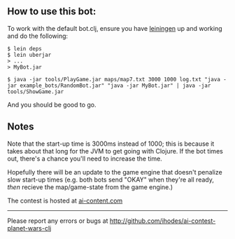 ## How to use this bot:

To work with the default bot.clj, ensure you have [leiningen](github.com/technomancy/leiningen) up and working and do the following:

    $ lein deps
    $ lein uberjar
    > ... 
    > MyBot.jar 
    
    $ java -jar tools/PlayGame.jar maps/map7.txt 3000 1000 log.txt "java -jar example_bots/RandomBot.jar" "java -jar MyBot.jar" | java -jar tools/ShowGame.jar

And you should be good to go.

## Notes

Note that the start-up time is 3000ms instead of 1000; this is because
it takes about that long for the JVM to get going with Clojure. If the
bot times out, there's a chance you'll need to increase the time. 

Hopefully there will be an update to the game engine that doesn't penalize slow start-up times (e.g. both bots send "OKAY" when they're all ready, *then* recieve the map/game-state from the game engine.)

The contest is hosted at [ai-content.com](http://ai-contest.com)

* * *

Please report any errors or bugs at http://github.com/ihodes/ai-contest-planet-wars-clj
